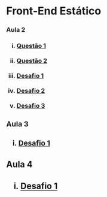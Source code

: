 # Front-End Estático

<h3>Aula 2<h3/>
<ol type = "i">
<li><a href = "https://mosilva.github.io/FrontEndEstatico/Exercicio/2/questao1.html"> Questão 1<a/></li>
<br/>
<li><a href = "https://mosilva.github.io/FrontEndEstatico/Exercicio/2/questao2"> Questão 2<a/></li>
<br/>
<li><a href = "https://mosilva.github.io/FrontEndEstatico/Desafio/2/Desafio1/Desafio1"> Desafio 1<a/></li>
<br/>
<li><a href= "https://mosilva.github.io/FrontEndEstatico/Desafio/2/Desafio2/Desafio2"> Desafio 2<a/></li>
<br/>
<li><a href = "https://mosilva.github.io/FrontEndEstatico/Desafio/2/Desafio3/Desafio3"> Desafio 3<a/></li>
</ol>
<h3>Aula 3<h3/>
<ol type = "i">
<li><a href = "https://mosilva.github.io/FrontEndEstatico/Desafio/3/Desafio3Aula3.html"> Desafio 1<a/></li>
</ol>
<h3>Aula 4<h3/>
<ol type = "i">
<li><a href = "https://mosilva.github.io/FrontEndEstatico/Desafio/4/index.html"> Desafio 1<a/></li>
</ol>
